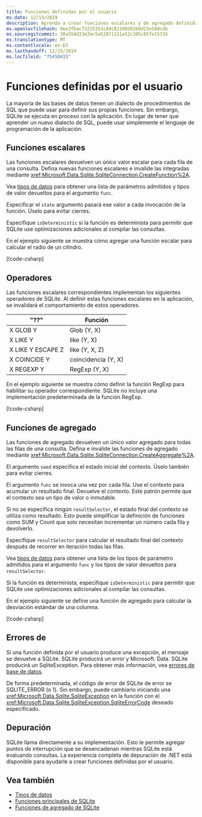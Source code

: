 ```yaml
---
title: Funciones definidas por el usuario
ms.date: 12/13/2019
description: Aprenda a crear funciones escalares y de agregado definidas por el usuario.
ms.openlocfilehash: 9ee3fbac73215353c8dc82199203b0d25e580cdb
ms.sourcegitcommit: 30a558d23e3ac5a52071121a52c305c85fe15726
ms.translationtype: MT
ms.contentlocale: es-ES
ms.lasthandoff: 12/25/2019
ms.locfileid: "75450415"
---
```

# <a name="user-defined-functions"></a>Funciones definidas por el usuario

La mayoría de las bases de datos tienen un dialecto de procedimientos de SQL que puede usar para definir sus propias funciones. Sin embargo, SQLite se ejecuta en proceso con la aplicación. En lugar de tener que aprender un nuevo dialecto de SQL, puede usar simplemente el lenguaje de programación de la aplicación.

## <a name="scalar-functions"></a>Funciones escalares

Las funciones escalares devuelven un único valor escalar para cada fila de una consulta. Defina nuevas funciones escalares e invalide las integradas mediante <xref:Microsoft.Data.Sqlite.SqliteConnection.CreateFunction%2A>.

Vea [tipos de datos](types.md) para obtener una lista de parámetros admitidos y tipos de valor devueltos para el argumento `func`.

Especificar el `state` argumento pasará ese valor a cada invocación de la función. Úselo para evitar cierres.

Especifique `isDeterministic` si la función es determinista para permitir que SQLite use optimizaciones adicionales al compilar las consultas.

En el ejemplo siguiente se muestra cómo agregar una función escalar para calcular el radio de un cilindro.

[!code-csharp[](../../../../samples/snippets/standard/data/sqlite/ScalarFunctionSample/Program.cs?name=snippet_CreateFunction)]

## <a name="operators"></a>Operadores

Las funciones escalares correspondientes implementan los siguientes operadores de SQLite. Al definir estas funciones escalares en la aplicación, se invalidará el comportamiento de estos operadores.

| "??"          | Función      |
| ----------------- | ------------- |
| X GLOB Y          | Glob (Y, X)    |
| X LIKE Y          | like (Y, X)    |
| X LIKE Y ESCAPE Z | like (Y, X, Z) |
| X COINCIDE Y         | coincidencia (Y, X)   |
| X REGEXP Y        | RegExp (Y, X)  |

En el ejemplo siguiente se muestra cómo definir la función RegExp para habilitar su operador correspondiente. SQLite no incluye una implementación predeterminada de la función RegExp.

[!code-csharp[](../../../../samples/snippets/standard/data/sqlite/RegularExpressionSample/Program.cs?name=snippet_Regex)]

## <a name="aggregate-functions"></a>Funciones de agregado

Las funciones de agregado devuelven un único valor agregado para todas las filas de una consulta. Defina e invalide las funciones de agregado mediante <xref:Microsoft.Data.Sqlite.SqliteConnection.CreateAggregate%2A>.

El argumento `seed` especifica el estado inicial del contexto. Úselo también para evitar cierres.

El argumento `func` se invoca una vez por cada fila. Use el contexto para acumular un resultado final. Devuelve el contexto. Este patrón permite que el contexto sea un tipo de valor o inmutable.

Si no se especifica ningún `resultSelector`, el estado final del contexto se utiliza como resultado. Esto puede simplificar la definición de funciones como SUM y Count que solo necesitan incrementar un número cada fila y devolverlo.

Especifique `resultSelector` para calcular el resultado final del contexto después de recorrer en iteración todas las filas.

Vea [tipos de datos](types.md) para obtener una lista de los tipos de parámetro admitidos para el argumento `func` y los tipos de valor devueltos para `resultSelector`.

Si la función es determinista, especifique `isDeterministic` para permitir que SQLite use optimizaciones adicionales al compilar las consultas.

En el ejemplo siguiente se define una función de agregado para calcular la desviación estándar de una columna.

[!code-csharp[](../../../../samples/snippets/standard/data/sqlite/AggregateFunctionSample/Program.cs?name=snippet_CreateAggregate)]

## <a name="errors"></a>Errores de

Si una función definida por el usuario produce una excepción, el mensaje se devuelve a SQLite. SQLite producirá un error y Microsoft. Data. SQLite producirá un SqliteException. Para obtener más información, vea [errores de base de datos](database-errors.md).

De forma predeterminada, el código de error de SQLite de error se SQLITE_ERROR (o 1). Sin embargo, puede cambiarlo iniciando una <xref:Microsoft.Data.Sqlite.SqliteException> en la función con el <xref:Microsoft.Data.Sqlite.SqliteException.SqliteErrorCode> deseado especificado.

## <a name="debugging"></a>Depuración

SQLite llama directamente a su implementación. Esto le permite agregar puntos de interrupción que se desencadenan mientras SQLite está evaluando consultas. La experiencia completa de depuración de .NET está disponible para ayudarle a crear funciones definidas por el usuario.

## <a name="see-also"></a>Vea también

* [Tipos de datos](types.md)
* [Funciones principales de SQLite](https://www.sqlite.org/lang_corefunc.html)
* [Funciones de agregado de SQLite](https://www.sqlite.org/lang_aggfunc.html)
